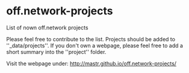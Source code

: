 # off.network-projects
List of nown off.network projects

Please feel free to contribute to the list.
Projects should be added to ''_data/projects''.
If you don't own a webpage, please feel free to add a short summary into the ''project'' folder.

Visit the webpage under: http://mastr.github.io/off.network-projects/
